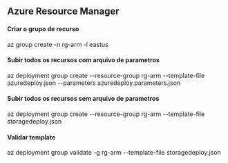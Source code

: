 ## Azure Resource Manager

#### Criar o grupo de recurso
az group create -n rg-arm -l eastus

#### Subir todos os recursos com arquivo de parametros
az deployment group create --resource-group rg-arm --template-file azuredeploy.json --parameters azuredeploy.parameters.json

#### Subir todos os recursos sem arquivo de parametros
az deployment group create --resource-group rg-arm --template-file storagedeploy.json

#### Validar template
az deployment group validate -g rg-arm --template-file storagedeploy.json